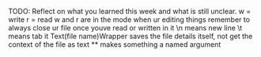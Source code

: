 TODO: Reflect on what you learned this week and what is still unclear.
w = write
r = read
w and r are in the mode when ur editing things
remember to always close ur file once youve read or written in it
\n means new line
\t means tab it
Text(file name)Wrapper saves the file details itself, not get the context of the file as text
** makes something a named argument